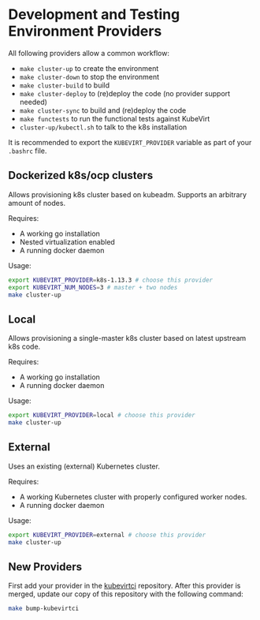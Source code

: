 # Development and Testing Environment Providers

All following providers allow a common workflow:

 * `make cluster-up` to create the environment
 * `make cluster-down` to stop the environment
 * `make cluster-build` to build
 * `make cluster-deploy` to (re)deploy the code (no provider support needed)
 * `make cluster-sync` to build and (re)deploy the code
 * `make functests` to run the functional tests against KubeVirt
 * `cluster-up/kubectl.sh` to talk to the k8s installation

It is recommended to export the `KUBEVIRT_PROVIDER` variable as part of your `.bashrc`
file.

## Dockerized k8s/ocp clusters

Allows provisioning k8s cluster based on kubeadm. Supports an arbitrary amount
of nodes.

Requires:
 * A working go installation
 * Nested virtualization enabled
 * A running docker daemon

Usage:

```bash
export KUBEVIRT_PROVIDER=k8s-1.13.3 # choose this provider
export KUBEVIRT_NUM_NODES=3 # master + two nodes
make cluster-up
```

## Local

Allows provisioning a single-master k8s cluster based on latest upstream k8s
code.

Requires:
 * A working go installation
 * A running docker daemon

Usage:

```bash
export KUBEVIRT_PROVIDER=local # choose this provider
make cluster-up
```

## External

Uses an existing (external) Kubernetes cluster.

Requires:
 * A working Kubernetes cluster with properly configured worker nodes.
 * A running docker daemon

Usage:

```bash
export KUBEVIRT_PROVIDER=external # choose this provider
make cluster-up
```
## New Providers

First add your provider in the [kubevirtci](https://github.com/kubevirt/kubevirtci) repository.
After this provider is merged, update our copy of this repository with the following command:

```bash
make bump-kubevirtci
```
